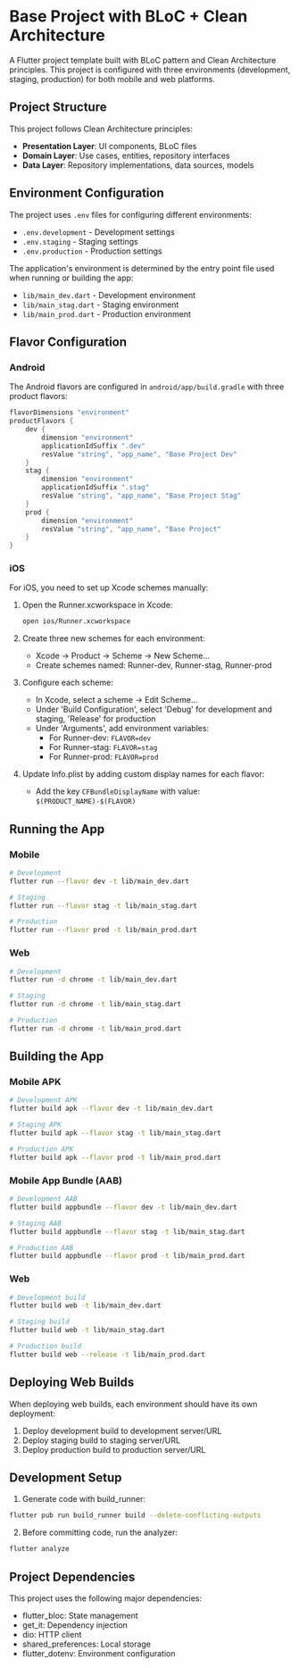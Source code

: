 # Base Project with BLoC + Clean Architecture

A Flutter project template built with BLoC pattern and Clean Architecture principles. This project is configured with three environments (development, staging, production) for both mobile and web platforms.

## Project Structure

This project follows Clean Architecture principles:
- **Presentation Layer**: UI components, BLoC files
- **Domain Layer**: Use cases, entities, repository interfaces
- **Data Layer**: Repository implementations, data sources, models

## Environment Configuration

The project uses `.env` files for configuring different environments:
- `.env.development` - Development settings
- `.env.staging` - Staging settings
- `.env.production` - Production settings

The application's environment is determined by the entry point file used when running or building the app:
- `lib/main_dev.dart` - Development environment
- `lib/main_stag.dart` - Staging environment
- `lib/main_prod.dart` - Production environment

## Flavor Configuration

### Android

The Android flavors are configured in `android/app/build.gradle` with three product flavors:

```gradle
flavorDimensions "environment"
productFlavors {
    dev {
        dimension "environment"
        applicationIdSuffix ".dev"
        resValue "string", "app_name", "Base Project Dev"
    }
    stag {
        dimension "environment"
        applicationIdSuffix ".stag"
        resValue "string", "app_name", "Base Project Stag"
    }
    prod {
        dimension "environment"
        resValue "string", "app_name", "Base Project"
    }
}
```

### iOS

For iOS, you need to set up Xcode schemes manually:

1. Open the Runner.xcworkspace in Xcode:
   ```bash
   open ios/Runner.xcworkspace
   ```

2. Create three new schemes for each environment:
   - Xcode → Product → Scheme → New Scheme...
   - Create schemes named: Runner-dev, Runner-stag, Runner-prod

3. Configure each scheme:
   - In Xcode, select a scheme → Edit Scheme...
   - Under 'Build Configuration', select 'Debug' for development and staging, 'Release' for production
   - Under 'Arguments', add environment variables:
     - For Runner-dev: `FLAVOR=dev`
     - For Runner-stag: `FLAVOR=stag`
     - For Runner-prod: `FLAVOR=prod`

4. Update Info.plist by adding custom display names for each flavor:
   - Add the key `CFBundleDisplayName` with value: `$(PRODUCT_NAME)-$(FLAVOR)`

## Running the App

### Mobile

```bash
# Development
flutter run --flavor dev -t lib/main_dev.dart

# Staging
flutter run --flavor stag -t lib/main_stag.dart

# Production
flutter run --flavor prod -t lib/main_prod.dart
```

### Web

```bash
# Development
flutter run -d chrome -t lib/main_dev.dart

# Staging
flutter run -d chrome -t lib/main_stag.dart

# Production
flutter run -d chrome -t lib/main_prod.dart
```

## Building the App

### Mobile APK

```bash
# Development APK
flutter build apk --flavor dev -t lib/main_dev.dart

# Staging APK
flutter build apk --flavor stag -t lib/main_stag.dart

# Production APK
flutter build apk --flavor prod -t lib/main_prod.dart
```

### Mobile App Bundle (AAB)

```bash
# Development AAB
flutter build appbundle --flavor dev -t lib/main_dev.dart

# Staging AAB
flutter build appbundle --flavor stag -t lib/main_stag.dart

# Production AAB
flutter build appbundle --flavor prod -t lib/main_prod.dart
```

### Web

```bash
# Development build
flutter build web -t lib/main_dev.dart

# Staging build
flutter build web -t lib/main_stag.dart

# Production build
flutter build web --release -t lib/main_prod.dart
```

## Deploying Web Builds

When deploying web builds, each environment should have its own deployment:

1. Deploy development build to development server/URL
2. Deploy staging build to staging server/URL  
3. Deploy production build to production server/URL

## Development Setup

1. Generate code with build_runner:
```bash
flutter pub run build_runner build --delete-conflicting-outputs
```

2. Before committing code, run the analyzer:
```bash
flutter analyze
```

## Project Dependencies

This project uses the following major dependencies:
- flutter_bloc: State management
- get_it: Dependency injection
- dio: HTTP client
- shared_preferences: Local storage
- flutter_dotenv: Environment configuration